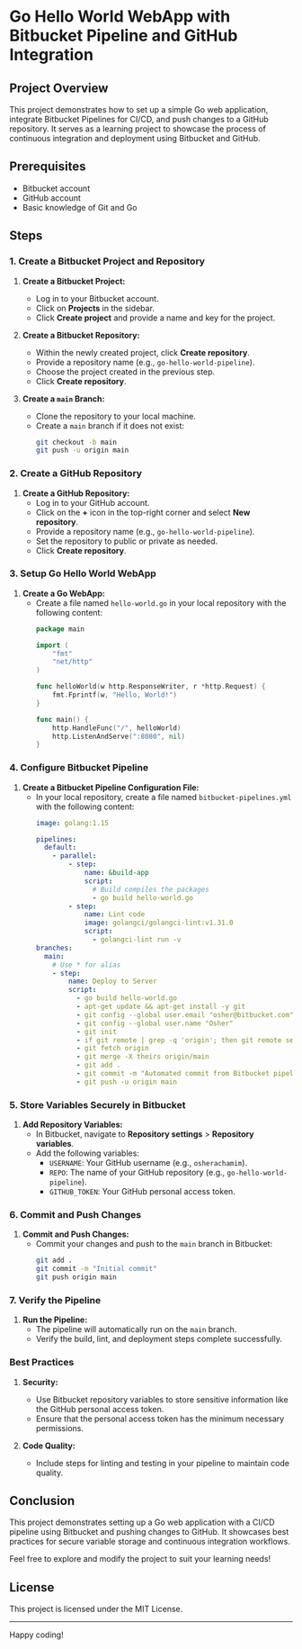 # Go Hello World WebApp with Bitbucket Pipeline and GitHub Integration

## Project Overview
This project demonstrates how to set up a simple Go web application, integrate Bitbucket Pipelines for CI/CD, and push changes to a GitHub repository. It serves as a learning project to showcase the process of continuous integration and deployment using Bitbucket and GitHub.

## Prerequisites
- Bitbucket account
- GitHub account
- Basic knowledge of Git and Go

## Steps

### 1. Create a Bitbucket Project and Repository

1. **Create a Bitbucket Project:**
   - Log in to your Bitbucket account.
   - Click on **Projects** in the sidebar.
   - Click **Create project** and provide a name and key for the project.

2. **Create a Bitbucket Repository:**
   - Within the newly created project, click **Create repository**.
   - Provide a repository name (e.g., `go-hello-world-pipeline`).
   - Choose the project created in the previous step.
   - Click **Create repository**.

3. **Create a `main` Branch:**
   - Clone the repository to your local machine.
   - Create a `main` branch if it does not exist:
     ```sh
     git checkout -b main
     git push -u origin main
     ```

### 2. Create a GitHub Repository

1. **Create a GitHub Repository:**
   - Log in to your GitHub account.
   - Click on the **+** icon in the top-right corner and select **New repository**.
   - Provide a repository name (e.g., `go-hello-world-pipeline`).
   - Set the repository to public or private as needed.
   - Click **Create repository**.

### 3. Setup Go Hello World WebApp

1. **Create a Go WebApp:**
   - Create a file named `hello-world.go` in your local repository with the following content:
     ```go
     package main

     import (
         "fmt"
         "net/http"
     )

     func helloWorld(w http.ResponseWriter, r *http.Request) {
         fmt.Fprintf(w, "Hello, World!")
     }

     func main() {
         http.HandleFunc("/", helloWorld)
         http.ListenAndServe(":8080", nil)
     }
     ```

### 4. Configure Bitbucket Pipeline

1. **Create a Bitbucket Pipeline Configuration File:**
   - In your local repository, create a file named `bitbucket-pipelines.yml` with the following content:
     ```yaml
     image: golang:1.15

     pipelines:
       default:
         - parallel:
             - step:
                 name: &build-app
                 script:
                   # Build compiles the packages
                   - go build hello-world.go
             - step:
                 name: Lint code
                 image: golangci/golangci-lint:v1.31.0
                 script:
                   - golangci-lint run -v
     branches:
       main:
         # Use * for alias
         - step:
             name: Deploy to Server
             script:
               - go build hello-world.go
               - apt-get update && apt-get install -y git
               - git config --global user.email "osher@bitbucket.com"
               - git config --global user.name "Osher"
               - git init
               - if git remote | grep -q 'origin'; then git remote set-url origin https://${USERNAME}:${GITHUB_TOKEN}@github.com/${USERNAME}/${REPO}.git; else git remote add origin https://${USERNAME}:${GITHUB_TOKEN}@github.com/${USERNAME}/${REPO}.git; fi
               - git fetch origin
               - git merge -X theirs origin/main
               - git add .
               - git commit -m "Automated commit from Bitbucket pipeline"
               - git push -u origin main
     ```

### 5. Store Variables Securely in Bitbucket

1. **Add Repository Variables:**
   - In Bitbucket, navigate to **Repository settings** > **Repository variables**.
   - Add the following variables:
     - `USERNAME`: Your GitHub username (e.g., `osherachamim`).
     - `REPO`: The name of your GitHub repository (e.g., `go-hello-world-pipeline`).
     - `GITHUB_TOKEN`: Your GitHub personal access token. 

### 6. Commit and Push Changes

1. **Commit and Push Changes:**
   - Commit your changes and push to the `main` branch in Bitbucket:
     ```sh
     git add .
     git commit -m "Initial commit"
     git push origin main
     ```

### 7. Verify the Pipeline

1. **Run the Pipeline:**
   - The pipeline will automatically run on the `main` branch.
   - Verify the build, lint, and deployment steps complete successfully.

### Best Practices

1. **Security:**
   - Use Bitbucket repository variables to store sensitive information like the GitHub personal access token.
   - Ensure that the personal access token has the minimum necessary permissions.

2. **Code Quality:**
   - Include steps for linting and testing in your pipeline to maintain code quality.

## Conclusion

This project demonstrates setting up a Go web application with a CI/CD pipeline using Bitbucket and pushing changes to GitHub. It showcases best practices for secure variable storage and continuous integration workflows.

Feel free to explore and modify the project to suit your learning needs!

## License
This project is licensed under the MIT License.

---

Happy coding!
